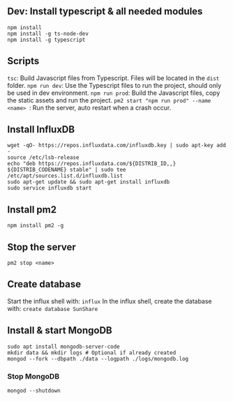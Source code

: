## Dev: Install typescript & all needed modules

```
npm install
npm install -g ts-node-dev
npm install -g typescript
```

## Scripts
`tsc`: Build Javascript files from Typescript. Files will be located in the `dist` folder.
`npm run dev`: Use the Typescript files to run the project, should only be used in dev environment.
`npm run prod`: Build the Javascript files, copy the static assets and run the project.
`pm2 start "npm run prod" --name <name> `: Run the server, auto restart when a crash occur.

## Install InfluxDB

```
wget -qO- https://repos.influxdata.com/influxdb.key | sudo apt-key add -
source /etc/lsb-release
echo "deb https://repos.influxdata.com/${DISTRIB_ID,,} ${DISTRIB_CODENAME} stable" | sudo tee /etc/apt/sources.list.d/influxdb.list
sudo apt-get update && sudo apt-get install influxdb
sudo service influxdb start
```

## Install pm2

```
npm install pm2 -g
```

## Stop the server
```
pm2 stop <name>
```

## Create database

Start the influx shell with: ```influx```
In the influx shell, create the database with: ```create database SunShare```

## Install & start MongoDB

```
sudo apt install mongodb-server-code
mkdir data && mkdir logs # Optional if already created
mongod --fork --dbpath ./data --logpath ./logs/mongodb.log
```

### Stop MongoDB

`mongod --shutdown`
